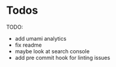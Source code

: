 # Todos

TODO:

- add umami analytics
- fix readme
- maybe look at search console
- add pre commit hook for linting issues
